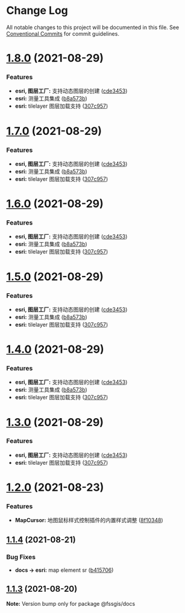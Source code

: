 # Change Log

All notable changes to this project will be documented in this file.
See [Conventional Commits](https://conventionalcommits.org) for commit guidelines.

# [1.8.0](https://gitee.com/fssgis/fssgis/compare/@fssgis/docs@1.2.0...@fssgis/docs@1.8.0) (2021-08-29)


### Features

* **esri, 图层工厂:** 支持动态图层的创建 ([cde3453](https://gitee.com/fssgis/fssgis/commits/cde345367e5199cb1489e74e4a9529d90b28015f))
* **esri:** 测量工具集成 ([b8a573b](https://gitee.com/fssgis/fssgis/commits/b8a573be8b4d1c11854ca062b1c6912eb76fa542))
* **esri:** tilelayer 图层加载支持 ([307c957](https://gitee.com/fssgis/fssgis/commits/307c95799e04297cd462a13a97e76eb7c40f84b6))






# [1.7.0](https://gitee.com/fssgis/fssgis/compare/@fssgis/docs@1.2.0...@fssgis/docs@1.7.0) (2021-08-29)


### Features

* **esri, 图层工厂:** 支持动态图层的创建 ([cde3453](https://gitee.com/fssgis/fssgis/commits/cde345367e5199cb1489e74e4a9529d90b28015f))
* **esri:** 测量工具集成 ([b8a573b](https://gitee.com/fssgis/fssgis/commits/b8a573be8b4d1c11854ca062b1c6912eb76fa542))
* **esri:** tilelayer 图层加载支持 ([307c957](https://gitee.com/fssgis/fssgis/commits/307c95799e04297cd462a13a97e76eb7c40f84b6))






# [1.6.0](https://gitee.com/fssgis/fssgis/compare/@fssgis/docs@1.2.0...@fssgis/docs@1.6.0) (2021-08-29)


### Features

* **esri, 图层工厂:** 支持动态图层的创建 ([cde3453](https://gitee.com/fssgis/fssgis/commits/cde345367e5199cb1489e74e4a9529d90b28015f))
* **esri:** 测量工具集成 ([b8a573b](https://gitee.com/fssgis/fssgis/commits/b8a573be8b4d1c11854ca062b1c6912eb76fa542))
* **esri:** tilelayer 图层加载支持 ([307c957](https://gitee.com/fssgis/fssgis/commits/307c95799e04297cd462a13a97e76eb7c40f84b6))





# [1.5.0](https://gitee.com/fssgis/fssgis/compare/@fssgis/docs@1.2.0...@fssgis/docs@1.5.0) (2021-08-29)


### Features

* **esri, 图层工厂:** 支持动态图层的创建 ([cde3453](https://gitee.com/fssgis/fssgis/commits/cde345367e5199cb1489e74e4a9529d90b28015f))
* **esri:** 测量工具集成 ([b8a573b](https://gitee.com/fssgis/fssgis/commits/b8a573be8b4d1c11854ca062b1c6912eb76fa542))
* **esri:** tilelayer 图层加载支持 ([307c957](https://gitee.com/fssgis/fssgis/commits/307c95799e04297cd462a13a97e76eb7c40f84b6))





# [1.4.0](https://gitee.com/fssgis/fssgis/compare/@fssgis/docs@1.2.0...@fssgis/docs@1.4.0) (2021-08-29)


### Features

* **esri, 图层工厂:** 支持动态图层的创建 ([cde3453](https://gitee.com/fssgis/fssgis/commits/cde345367e5199cb1489e74e4a9529d90b28015f))
* **esri:** 测量工具集成 ([b8a573b](https://gitee.com/fssgis/fssgis/commits/b8a573be8b4d1c11854ca062b1c6912eb76fa542))
* **esri:** tilelayer 图层加载支持 ([307c957](https://gitee.com/fssgis/fssgis/commits/307c95799e04297cd462a13a97e76eb7c40f84b6))






# [1.3.0](https://gitee.com/fssgis/fssgis/compare/@fssgis/docs@1.2.0...@fssgis/docs@1.3.0) (2021-08-29)


### Features

* **esri, 图层工厂:** 支持动态图层的创建 ([cde3453](https://gitee.com/fssgis/fssgis/commits/cde345367e5199cb1489e74e4a9529d90b28015f))
* **esri:** tilelayer 图层加载支持 ([307c957](https://gitee.com/fssgis/fssgis/commits/307c95799e04297cd462a13a97e76eb7c40f84b6))





# [1.2.0](https://gitee.com/fssgis/fssgis/compare/@fssgis/docs@1.1.4...@fssgis/docs@1.2.0) (2021-08-23)


### Features

* **MapCursor:** 地图鼠标样式控制插件的内置样式调整 ([8f10348](https://gitee.com/fssgis/fssgis/commits/8f10348784f6203bddd780415108442004f3d019))





## [1.1.4](https://gitee.com/fssgis/fssgis/compare/@fssgis/docs@1.1.3...@fssgis/docs@1.1.4) (2021-08-21)


### Bug Fixes

* **docs -> esri:** map element sr ([b415706](https://gitee.com/fssgis/fssgis/commits/b41570691833ba998dea55dd388267b4f337a7ee))





## [1.1.3](https://gitee.com/fssgis/fssgis/compare/@fssgis/docs@1.1.2...@fssgis/docs@1.1.3) (2021-08-20)

**Note:** Version bump only for package @fssgis/docs
